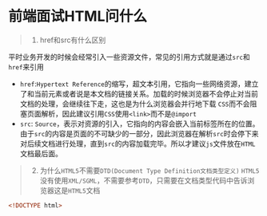 # 前端面试HTML问什么

> 1. href和src有什么区别

平时业务开发的时候会经常引入一些资源文件，常见的引用方式就是通过`src`和`href`来引用
- `href`:`Hypertext Reference`的缩写，超文本引用，它指向一些网络资源，建立了和当前元素或者说是本文档的链接关系。加载的时候浏览器不会停止对当前文档的处理，会继续往下走，这也是为什么浏览器会并行地下载
`CSS`而不会阻塞页面解析，因此建议引用`CSS`使用`<link>`而不是`@import`
- `src`: `Source`，表示对资源的引入，它指向的内容会嵌入当前标签所在的位置。由于`src`的内容是页面的不可缺少的一部分，因此浏览器在解析`src`时会停下来对后续文档进行处理，直到`src`的内容加载完毕。所以才建议`js`文件放在`HTML`文档最后面。

> 2. 为什么`HTML5`不需要`DTD(Document Type Definition文档类型定义)`
`HTML5`没有使用`XML/SGML`，不需要参考`DTD`，只需要在文档类型代码中告诉浏览器这是`HTML5`文档
```html
<!DOCTYPE html>
```